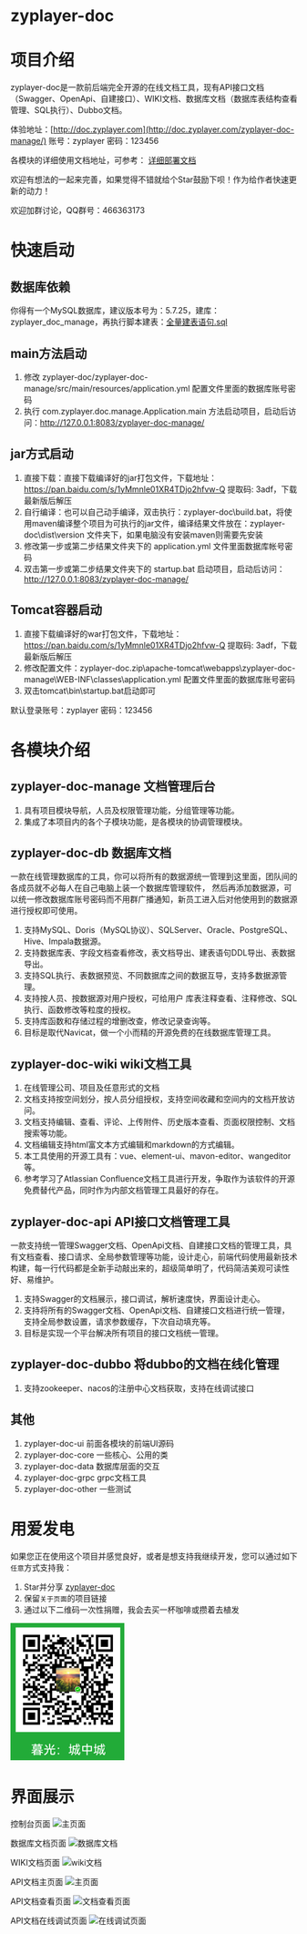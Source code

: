 # zyplayer-doc

# 项目介绍
zyplayer-doc是一款前后端完全开源的在线文档工具，现有API接口文档（Swagger、OpenApi、自建接口）、WIKI文档、数据库文档（数据库表结构查看管理、SQL执行）、Dubbo文档。

体验地址：[http://doc.zyplayer.com](http://doc.zyplayer.com/zyplayer-doc-manage/) 账号：zyplayer 密码：123456

各模块的详细使用文档地址，可参考：
[详细部署文档](http://doc.zyplayer.com/zyplayer-doc-manage/doc-wiki#/page/share/view?pageId=1&space=23f3f59a60824d21af9f7c3bbc9bc3cb) 

欢迎有想法的一起来完善，如果觉得不错就给个Star鼓励下呗！作为给作者快速更新的动力！

欢迎加群讨论，QQ群号：466363173

# 快速启动
## 数据库依赖
你得有一个MySQL数据库，建议版本号为：5.7.25，建库：zyplayer_doc_manage，再执行脚本建表：[全量建表语句.sql](https://gitee.com/zyplayer/zyplayer-doc/blob/master/zyplayer-doc-manage/src/main/resources/sql/全量建表语句.sql)

## main方法启动
1. 修改 zyplayer-doc/zyplayer-doc-manage/src/main/resources/application.yml 配置文件里面的数据库账号密码
2. 执行 com.zyplayer.doc.manage.Application.main 方法启动项目，启动后访问：http://127.0.0.1:8083/zyplayer-doc-manage/

## jar方式启动
1. 直接下载：直接下载编译好的jar打包文件，下载地址：https://pan.baidu.com/s/1yMmnle01XR4TDjo2hfvw-Q 提取码: 3adf，下载最新版后解压
2. 自行编译：也可以自己动手编译，双击执行：zyplayer-doc\build.bat，将使用maven编译整个项目为可执行的jar文件，编译结果文件放在：zyplayer-doc\dist\version 文件夹下，如果电脑没有安装maven则需要先安装
3. 修改第一步或第二步结果文件夹下的 application.yml 文件里面数据库帐号密码
4. 双击第一步或第二步结果文件夹下的 startup.bat 启动项目，启动后访问：http://127.0.0.1:8083/zyplayer-doc-manage/

## Tomcat容器启动
1. 直接下载编译好的war打包文件，下载地址：https://pan.baidu.com/s/1yMmnle01XR4TDjo2hfvw-Q 提取码: 3adf，下载最新版后解压
2. 修改配置文件：zyplayer-doc.zip\apache-tomcat\webapps\zyplayer-doc-manage\WEB-INF\classes\application.yml 配置文件里面的数据库账号密码
3. 双击tomcat\bin\startup.bat启动即可

默认登录账号：zyplayer 密码：123456

# 各模块介绍
## zyplayer-doc-manage 文档管理后台
1. 具有项目模块导航，人员及权限管理功能，分组管理等功能。
2. 集成了本项目内的各个子模块功能，是各模块的协调管理模块。

## zyplayer-doc-db 数据库文档
一款在线管理数据库的工具，你可以将所有的数据源统一管理到这里面，团队间的各成员就不必每人在自己电脑上装一个数据库管理软件，
然后再添加数据源，可以统一修改数据库账号密码而不用群广播通知，新员工进入后对他使用到的数据源进行授权即可使用。

1. 支持MySQL、Doris（MySQL协议）、SQLServer、Oracle、PostgreSQL、Hive、Impala数据源。
2. 支持数据库表、字段文档查看修改，表文档导出、建表语句DDL导出、表数据导出。
3. 支持SQL执行、表数据预览、不同数据库之间的数据互导，支持多数据源管理。
4. 支持按人员、按数据源对用户授权，可给用户 库表注释查看、注释修改、SQL执行、函数修改等粒度的授权。
5. 支持库函数和存储过程的增删改查，修改记录查询等。
6. 目标是取代Navicat，做一个小而精的开源免费的在线数据库管理工具。

## zyplayer-doc-wiki wiki文档工具
1. 在线管理公司、项目及任意形式的文档
2. 文档支持按空间划分，按人员分组授权，支持空间收藏和空间内的文档开放访问。
3. 文档支持编辑、查看、评论、上传附件、历史版本查看、页面权限控制、文档搜索等功能。
4. 文档编辑支持html富文本方式编辑和markdown的方式编辑。
5. 本工具使用的开源工具有：vue、element-ui、mavon-editor、wangeditor等。
6. 参考学习了Atlassian Confluence文档工具进行开发，争取作为该软件的开源免费替代产品，同时作为内部文档管理工具最好的存在。

## zyplayer-doc-api API接口文档管理工具
一款支持统一管理Swagger文档、OpenApi文档、自建接口文档的管理工具，具有文档查看、接口请求、全局参数管理等功能，设计走心，前端代码使用最新技术构建，每一行代码都是全新手动敲出来的，超级简单明了，代码简洁美观可读性好、易维护。

1. 支持Swagger的文档展示，接口调试，解析速度快，界面设计走心。
2. 支持将所有的Swagger文档、OpenApi文档、自建接口文档进行统一管理，支持全局参数设置，请求参数缓存，下次自动填充等。
3. 目标是实现一个平台解决所有项目的接口文档统一管理。

## zyplayer-doc-dubbo 将dubbo的文档在线化管理
1. 支持zookeeper、nacos的注册中心文档获取，支持在线调试接口

## 其他
1. zyplayer-doc-ui 前面各模块的前端UI源码
2. zyplayer-doc-core 一些核心、公用的类
3. zyplayer-doc-data 数据库层面的交互
4. zyplayer-doc-grpc grpc文档工具
5. zyplayer-doc-other 一些测试

# 用爱发电
如果您正在使用这个项目并感觉良好，或者是想支持我继续开发，您可以通过如下`任意`方式支持我：
1. Star并分享 [zyplayer-doc](https://gitee.com/zyplayer/zyplayer-doc)
2. 保留`关于页面`的项目链接
3. 通过以下二维码一次性捐赠，我会去买一杯咖啡或攒着去植发

![微信捐赠](zyplayer-doc-other/images/%E5%BE%AE%E4%BF%A1%E6%8D%90%E8%B5%A0.png)

# 界面展示
控制台页面
![主页面](https://images.gitee.com/uploads/images/2020/0516/125840_d6284954_596905.png "主页面.png")

数据库文档页面
![数据库文档](https://images.gitee.com/uploads/images/2020/0516/130017_254f9559_596905.png "数据库文档.png")

WIKI文档页面
![wiki文档](https://images.gitee.com/uploads/images/2020/0516/130119_bc2f5021_596905.png "wiki文档.png")

API文档主页面
![主页面](https://images.gitee.com/uploads/images/2021/1120/181101_87903c1f_596905.png "主页面.png")

API文档查看页面
![文档查看页面](https://images.gitee.com/uploads/images/2021/1120/181135_0b6034e4_596905.png "文档查看页面.png")

API文档在线调试页面
![在线调试页面](https://images.gitee.com/uploads/images/2021/1120/181205_462cb4aa_596905.png "在线调试页面.png")
